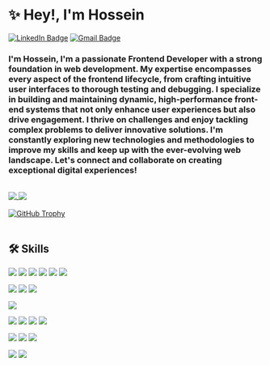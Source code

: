 # ✨ Hey!, I'm Hossein

[![LinkedIn Badge](https://img.shields.io/badge/LinkedIn-%20-blue?style=flat&logo=linkedin&logoColor=white)](https://www.linkedin.com/in/hossein-meysami/)
[![Gmail Badge](https://img.shields.io/badge/Gmail-%20-d14836?style=flat&logo=Gmail&logoColor=white)](mailto:hmeysami.nia@gmail.com)

### I'm Hossein, I'm a passionate Frontend Developer with a strong foundation in web development. My expertise encompasses every aspect of the frontend lifecycle, from crafting intuitive user interfaces to thorough testing and debugging. I specialize in building and maintaining dynamic, high-performance front-end systems that not only enhance user experiences but also drive engagement. I thrive on challenges and enjoy tackling complex problems to deliver innovative solutions. I'm constantly exploring new technologies and methodologies to improve my skills and keep up with the ever-evolving web landscape. Let's connect and collaborate on creating exceptional digital experiences!

<br/>

<a href="https://github.com/hossein25">
  <img align="top" src="https://github-readme-stats.vercel.app/api?username=hossein25&hide=stars&show_icons=true&theme=dark" />
</a>

<a href="https://github.com/hossein25">
  <img align="top" src="https://github-readme-stats.vercel.app/api/top-langs/?username=hossein25&layout=compact&theme=dark" />
</a>

<br/>
<br/>

<a href="https://github.com/hossein25">
  <img align="top" src="https://github-profile-trophy.vercel.app/?username=hossein25&theme=darkhub" alt="GitHub Trophy" />
</a>

<br/>
<br/>

## 🛠 Skills

![](https://img.shields.io/badge/JavaScript-%20-yellow?style=flat&logo=javascript&color=f7df1d&logoColor=white)
![](https://img.shields.io/badge/TypeScript-%20-blue?style=flat&logo=typescript&color=297acb&logoColor=white)
![](https://img.shields.io/badge/React-%20-blue?style=flat&logo=react&color=61dafb&logoColor=white)
![](https://img.shields.io/badge/Redux-%20-blue?style=flat&logo=redux&color=764abc)
![](https://img.shields.io/badge/Next-%20-black?style=flat&logo=next.js)
![](https://img.shields.io/badge/AngularJS-%20-red?style=flat&logo=angular&logoColor=red)

![](https://img.shields.io/badge/Jest-%20-black?style=flat&logo=jest&color=c21325)
![](https://img.shields.io/badge/Testing%20Library-%20-black?style=flat&logo=testing-library&color=e33332&logoColor=white)
![](https://img.shields.io/badge/cypress-%20-black?style=flat&logo=cypress&color=058a5e)

![](https://img.shields.io/badge/GraphQL-%20-black?style=flat&logo=graphql&color=e10098)

![](https://img.shields.io/badge/CSS-%20-black?style=flat&logo=css3&color=1572b6)
![](https://img.shields.io/badge/MaterialUI-%20-black?style=flat&logo=mui&color=1572b6&logoColor=white)
![](https://img.shields.io/badge/Bootstrap-%20-black?style=flat&logo=bootstrap&color=1572b6&logoColor=white)
![](https://img.shields.io/badge/styled%20components-%20-black?style=flat&logo=styled-components&color=db7093&logoColor=white)

![](https://img.shields.io/badge/NodeJS-%20-black?style=flat&logo=Node.js&color=339933&logoColor=white)
![](https://img.shields.io/badge/NestJS-%20-black?style=flat&logo=nestjs&color=red&logoColor=white)
![](https://img.shields.io/badge/Express-%20-white?style=flat&logo=express&logoColor=white)

![](https://img.shields.io/badge/PostreSQL-%20-black?style=flat&logo=postgresql&color=336791&logoColor=white)
![](https://img.shields.io/badge/MongoDB-%20-black?style=flat&logo=MongoDb&color=47A248&logoColor=white)

<br/>
